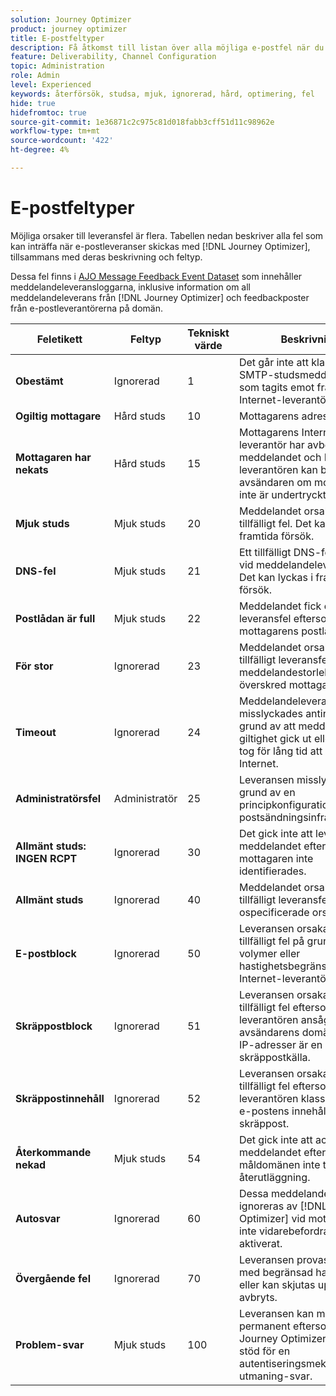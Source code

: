 ```yaml
---
solution: Journey Optimizer
product: journey optimizer
title: E-postfeltyper
description: Få åtkomst till listan över alla möjliga e-postfel när du skickar leveranser med Journey Optimizer.
feature: Deliverability, Channel Configuration
topic: Administration
role: Admin
level: Experienced
keywords: återförsök, studsa, mjuk, ignorerad, hård, optimering, fel
hide: true
hidefromtoc: true
source-git-commit: 1e36871c2c975c81d018fabb3cff51d11c98962e
workflow-type: tm+mt
source-wordcount: '422'
ht-degree: 4%

---
```



# E-postfeltyper

Möjliga orsaker till leveransfel är flera. Tabellen nedan beskriver alla fel som kan inträffa när e-postleveranser skickas med [!DNL Journey Optimizer], tillsammans med deras beskrivning och feltyp.

Dessa fel finns i [AJO Message Feedback Event Dataset](../data/datasets-query-examples.md#message-feedback-event-dataset) som innehåller meddelandeleveransloggarna, inklusive information om all meddelandeleverans från [!DNL Journey Optimizer] och feedbackposter från e-postleverantörerna på domän.

| Feletikett | Feltyp | Tekniskt värde | Beskrivning |
| --- | --- | --- | --- |
| **Obestämt** | Ignorerad | 1 | Det går inte att klassificera SMTP-studsmeddelandet som tagits emot från Internet-leverantören. |
| **Ogiltig mottagare** | Hård studs | 10 | Mottagarens adress är ogiltig. |
| **Mottagaren har nekats** | Hård studs | 15 | Mottagarens Internet-leverantör har avböjt meddelandet och Internet-leverantören kan blockera avsändaren om mottagaren inte är undertryckt. |
| **Mjuk studs** | Mjuk studs | 20 | Meddelandet orsakade ett tillfälligt fel. Det kan lyckas i framtida försök. |
| **DNS-fel** | Mjuk studs | 21 | Ett tillfälligt DNS-fel uppstod vid meddelandeleveransen. Det kan lyckas i framtida försök. |
| **Postlådan är full** | Mjuk studs | 22 | Meddelandet fick ett tillfälligt leveransfel eftersom mottagarens postlåda var full. |
| **För stor** | Ignorerad | 23 | Meddelandet orsakade ett tillfälligt leveransfel eftersom meddelandestorleken överskred mottagarens gräns. |
| **Timeout** | Ignorerad | 24 | Meddelandeleveransen misslyckades antingen på grund av att meddelandets giltighet gick ut eller att det tog för lång tid att skicka till Internet. |
| **Administratörsfel** | Administratör | 25 | Leveransen misslyckades på grund av en principkonfiguration i e-postsändningsinfrastrukturen. |
| **Allmänt studs: INGEN RCPT** | Ignorerad | 30 | Det gick inte att leverera meddelandet eftersom mottagaren inte identifierades. |
| **Allmänt studs** | Ignorerad | 40 | Meddelandet orsakade ett tillfälligt leveransfel av ospecificerade orsaker. |
| **E-postblock** | Ignorerad | 50 | Leveransen orsakade ett tillfälligt fel på grund av höga volymer eller hastighetsbegränsningar från Internet-leverantören. |
| **Skräppostblock** | Ignorerad | 51 | Leveransen orsakade ett tillfälligt fel eftersom Internet-leverantören ansåg att avsändarens domäner eller IP-adresser är en känd skräppostkälla. |
| **Skräppostinnehåll** | Ignorerad | 52 | Leveransen orsakade ett tillfälligt fel eftersom Internet-leverantören klassificerade e-postens innehåll som skräppost. |
| **Återkommande nekad** | Mjuk studs | 54 | Det gick inte att acceptera meddelandet eftersom måldomänen inte tillåts för återutläggning. |
| **Autosvar** | Ignorerad | 60 | Dessa meddelanden ignoreras av [!DNL Journey Optimizer] vid mottagning om inte vidarebefordran är aktiverat. |
| **Övergående fel** | Ignorerad | 70 | Leveransen provas på nytt med begränsad hastighet eller kan skjutas upp om den avbryts. |
| **Problem-svar** | Mjuk studs | 100 | Leveransen kan misslyckas permanent eftersom [!DNL Journey Optimizer] inte har stöd för en autentiseringsmekanism för utmaning-svar. |
